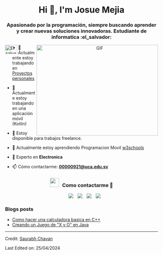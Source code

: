 <h1 align="center">Hi 👋, I'm <a target="blank">
Josue Mejia</a></h1>
<h3 align="center">Apasionado por la programación, siempre buscando aprender y crear nuevas soluciones innovadoras. Estudiante de informatica :el_salvador: </h3>

<p> <img align="left" top="50" height="30" width="40" src="https://cdn.pixabay.com/animation/2022/08/14/03/55/03-55-37-192_512.gif" alt="El salvador" /> </p>


<a target="_blank" align="center">
  <img align="right" top="500" height="300" width="400" alt="GIF" src="https://media.giphy.com/media/SWoSkN6DxTszqIKEqv/giphy.gif">
</a>

- 🔭 Actualmente estoy trabajando en [Proyectos personales](https://github.com/00000921)

- 🌱 Actualmente estoy trabajando en una aplicación móvil (Kotlin)

- 🤝 Estoy disponible para trabajos freelance.

- 🌱 Actualmente estoy aprendiendo Programacion Movil [w3schools](www.w3schools.com)

<!-- 📝 Regularmente escribo artículos en [https://dev.to/100rabhcsmc](https://dev.to/100rabhcsmc) -->

- 💬 Experto en **Electronica**

- 📫 Cómo contactarme: **00000921@uca.edu.sv**

<h3 align="center" > <img src="https://media.giphy.com/media/iY8CRBdQXODJSCERIr/giphy.gif" width="30" height="30" style="margin-right: 10px;">Como contactarme 🤝 </h3>

<p align="center">

 <div align="center"  class="icons-social" style="margin-left: 10px;">
        <a style="margin-left: 10px;"  target="_blank" href="https://www.linkedin.com/in/josue-alfredo-mejia-urias-595337243/">
			<img src="https://img.icons8.com/doodle/40/000000/linkedin--v2.png"></a>
        <a style="margin-left: 10px;" target="_blank" href="https://github.com/00000921">
		<img src="https://img.icons8.com/doodle/40/000000/github--v1.png"></a>
        <a style="margin-left: 10px;" target="_blank" href="https://www.instagram.com/josue._.mj/">
			<img src="https://img.icons8.com/doodle/40/000000/instagram-new--v2.png"></a>
		<a style="margin-left: 10px;" target="_blank" href="https://www.youtube.com/@marchedpond1299">
				<img src="https://img.icons8.com/doodle/1x/youtube--v2.png" ></a>
      </div>

</p>

### Blogs posts

<!-- BLOG-POST-LIST:START -->

- [Como hacer una calculadora basica en C++](https://dev.to/00000921/titulo-construyendo-una-calculadora-simple-en-c-aprendiendo-los-fundamentos-de-la-programacion-26mp)
- [Creando un Juego de "X y O" en Java](https://dev.to/00000921/creando-un-juego-de-x-y-o-en-java-aprende-a-programar-divirtiendote-3p5p)
<!-- BLOG-POST-LIST:END -->

---

Credit: [Saurabh Chavan](https://github.com/100rabhcsmc)

Last Edited on: 25/04/2024
